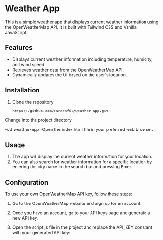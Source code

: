 # Weather App

This is a simple weather app that displays current weather information using the OpenWeatherMap API. It is built with Tailwind CSS and Vanilla JavaScript.

## Features

- Displays current weather information including temperature, humidity, and wind speed.
- Retrieves weather data from the OpenWeatherMap API.
- Dynamically updates the UI based on the user's location.

## Installation

1. Clone the repository:

   ```bash
   https://github.com/zareenf01/weather-app.git
   
Change into the project directory:

-cd weather-app
-Open the index.html file in your preferred web browser.

## Usage
1. The app will display the current weather information for your location.
2. You can also search for weather information for a specific location by entering the city name in the search bar and pressing Enter.

## Configuration
To use your own OpenWeatherMap API key, follow these steps:

1. Go to the OpenWeatherMap website and sign up for an account.

2. Once you have an account, go to your API keys page and generate a new API key.

3. Open the script.js file in the project and replace the API_KEY constant with your generated API key:
